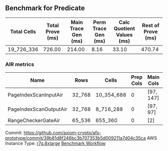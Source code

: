 ## Benchmark for Predicate
| Total Cells | Total Prove (ms) | Main Trace Gen (ms) | Perm Trace Gen (ms) | Calc Quotient Values (ms) | Rest of Prove (ms) |
|-----------------------------|-----------------------|--------------------------|--------------------------|-----------------|----------------|
| 19_726_336 | 726.00 | 214.00 | 8.16 | 33.10 | 470.74 |

### AIR metrics
| Name | Rows | Cells | Prep Cols | Main Cols | Perm Cols |
|------|------|-------|-----------|-----------|-----------|
| PageIndexScanInputAir | 32_768     | 10_354_688  | 0     | [97, 147] | [72] |
| PageIndexScanOutputAir | 32_768     | 8_716_288   | 0     | [97, 97] | [72] |
| RangeCheckerGateAir  | 65_536     | 655_360     | 0     | [2] | [8] |

Commit: https://github.com/axiom-crypto/afs-prototype/commit/39b81d8f246bc3b707353b5d009211a7d04c35ca
AWS Instance Type: [r7g.8xlarge](https://instances.vantage.sh/aws/ec2/r7g.8xlarge)
[Benchmark Workflow](https://github.com/axiom-crypto/afs-prototype/actions/runs/10475335488)
